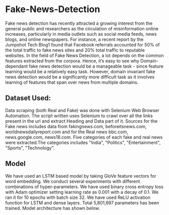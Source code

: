 # Fake-News-Detection

Fake news detection has recently attracted a growing interest from the general public and researchers as the circulation of misinformation online increases, particularly in media outlets such as social media feeds, news blogs, and online newspapers. For instance, a recent report by the Jumpshot Tech Blog1 found that Facebook referrals accounted for 50% of the total traffic to fake news sites and 20% total traffic to reputable websites. In the field of Fake News Detection, a lot depends on the common features extracted from the corpora. Hence, it’s easy to see why Domain-dependant fake news detection would be a manageable task - since feature learning would be a relatively easy task. However, domain invariant fake news detection would be a significantly more difficult task as it involves learning of features that span over news from multiple domains.

## Dataset Used:

Data scraping (both Real and Fake) was done with Selenium Web Browser Automation. The script written uses Selenium to crawl over all the links present in the url and extract Heading and Data part of it. Sources for the Fake news includes data from fakingnews.com, beforeitsnews.com, worldnewsdailyreport.com and for the Real news bbc.com, news.google.com, news18.com. Five categories of each fake and real news were extracted.The categories includes "India", "Politics", "Entertainment", "Sports", "Technology".

## Model

We have used an LSTM based model by taking GloVe feature vectors for word embedding. We conduct several experiments with different combinations of hyper-parameters. We have used binary cross entropy loss with Adam optimizer setting learning rate as 0.001 with a decay of 0.1. We ran it for 10 epochs with batch size 32. We have used ReLU activation function for LSTM and dense layers. Total 5,801,697 parameters has been trained. Model architecture has shown below.
